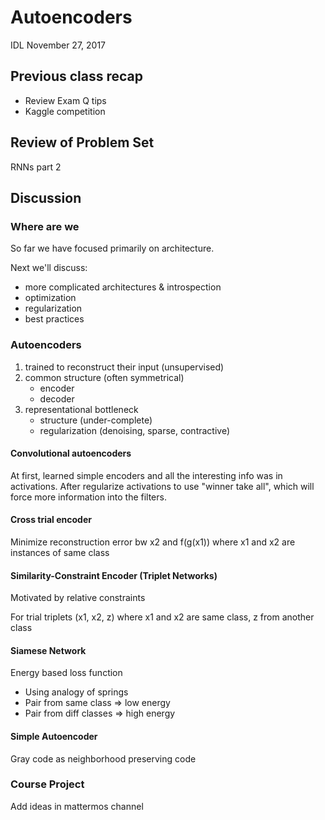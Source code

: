 # Autoencoders

IDL November 27, 2017

## Previous class recap
- Review Exam Q tips
- Kaggle competition

## Review of Problem Set
RNNs part 2

## Discussion

### Where are we
So far we have focused primarily on architecture.

Next we'll discuss:
- more complicated architectures & introspection
- optimization
- regularization
- best practices

### Autoencoders
1) trained to reconstruct their input (unsupervised)
2) common structure (often symmetrical)
    - encoder
    - decoder
3) representational bottleneck
    - structure (under-complete)
    - regularization (denoising, sparse, contractive)

#### Convolutional autoencoders
At first, learned simple encoders and all the interesting info was in activations.
After regularize activations to use "winner take all", which will force more information into the filters.

#### Cross trial encoder
Minimize reconstruction error bw x2 and f(g(x1)) where x1 and x2 are instances of same class

#### Similarity-Constraint Encoder (Triplet Networks)
Motivated by relative constraints

For trial triplets (x1, x2, z) where x1 and x2 are same class, z from another class

#### Siamese Network
Energy based loss function
- Using analogy of springs
- Pair from same class => low energy
- Pair from diff classes => high energy

#### Simple Autoencoder
Gray code as neighborhood preserving code

### Course Project
Add ideas in mattermos channel
